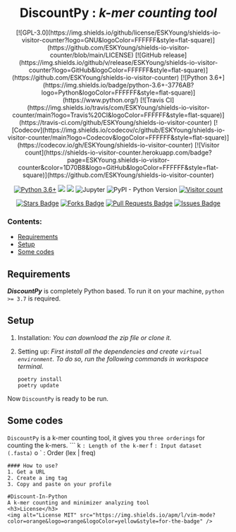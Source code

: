 <div align="center">
 <h1>DiscountPy : <i>k-mer counting tool</i></h1>
 [![GPL-3.0](https://img.shields.io/github/license/ESKYoung/shields-io-visitor-counter?logo=GNU&logoColor=FFFFFF&style=flat-square)](https://github.com/ESKYoung/shields-io-visitor-counter/blob/main/LICENSE)
[![GitHub release](https://img.shields.io/github/v/release/ESKYoung/shields-io-visitor-counter?logo=GitHub&logoColor=FFFFFF&style=flat-square)](https://github.com/ESKYoung/shields-io-visitor-counter)
[![Python 3.6+](https://img.shields.io/badge/python-3.6+-3776AB?logo=Python&logoColor=FFFFFF&style=flat-square)](https://www.python.org/)
[![Travis CI](https://img.shields.io/travis/com/ESKYoung/shields-io-visitor-counter/main?logo=Travis%20CI&logoColor=FFFFFF&style=flat-square)](https://travis-ci.com/github/ESKYoung/shields-io-visitor-counter)
[![Codecov](https://img.shields.io/codecov/c/github/ESKYoung/shields-io-visitor-counter/main?logo=Codecov&logoColor=FFFFFF&style=flat-square)](https://codecov.io/gh/ESKYoung/shields-io-visitor-counter)
[![Visitor count](https://shields-io-visitor-counter.herokuapp.com/badge?page=ESKYoung.shields-io-visitor-counter&color=1D70B8&logo=GitHub&logoColor=FFFFFF&style=flat-square)](https://github.com/ESKYoung/shields-io-visitor-counter)
 
 [![Python 3.6+](https://img.shields.io/badge/python-3.6+-3776AB?logo=Python&logoColor=FFFFFF&style=flat-square)](https://www.python.org/)
 <img src="https://img.shields.io/badge/python-3.6+-3776AB?logo=Python&logoColor=FFFFFF&style=flat-square" />
<img src="https://img.shields.io/badge/Python-FFD43B?style=for-the-badge&logo=python&logoColor=darkgreen" />
<img alt="Jupyter" src="https://img.shields.io/badge/Jupyter-%23F37626.svg?style=for-the-badge&logo=Jupyter&logoColor=white" />
<img alt="PyPI - Python Version" src="https://img.shields.io/pypi/pyversions/poetry?label=Python-poetry&style=for-the-badge">
[![Visitor count](https://shields-io-visitor-counter.herokuapp.com/badge?page=ESKYoung.shields-io-visitor-counter&color=1D70B8&logo=GitHub&logoColor=FFFFFF&style=flat-square)](https://github.com/ESKYoung/shields-io-visitor-counter)
</div>
<div align="center">
<a href="https://github.com/Umesh-JNU/Discount-In-Python/stargazers"><img src="https://img.shields.io/github/stars/Umesh-JNU/Discount-In-Python" alt="Stars Badge"/></a>
<a href="https://github.com/Umesh-JNU/Discount-In-Python/network/members"><img src="https://img.shields.io/github/forks/Umesh-JNU/Discount-In-Python" alt="Forks Badge"/></a>
<a href="https://github.com/Umesh-JNU/Discount-In-Python/pulls"><img src="https://img.shields.io/github/issues-pr/Umesh-JNU/Discount-In-Python" alt="Pull Requests Badge"/></a>
<a href="https://github.com/Umesh-JNU/Discount-In-Python/issues"><img src="https://img.shields.io/github/issues/Umesh-JNU/Discount-In-Python" alt="Issues Badge"/></a>
</div>

### Contents:
  - [Requirements](#requirements)
  - [Setup](#setup)
  - [Some codes](#some-codes)
  

## Requirements
<strong><i>DiscountPy</i></strong> is completely Python based. To run it on your machine, ` python >= 3.7 ` is required.

## Setup
1. Installation: <i>You can download the zip file or clone it.</i>
2. Setting up: <i>First install all the dependencies and create ` virtual environment `. To do so, run the following commands in workspace terminal.</i>

       poetry install
       poetry update
      
Now ` DiscountPy ` is ready to be run.

## Some codes
``` DiscountPy ``` is a k-mer counting tool, it gives you ` three orderings ` for counting the k-mers.
``` k ` : Length of the k-mer
` f ` : Input dataset (.fasta)
` o ` : Order (lex | freq)
```
#### How to use?
1. Get a URL
2. Create a img tag 
3. Copy and paste on your profile

#Discount-In-Python
A k-mer counting and minimizer analyzing tool
<h3>License</h3>
<img alt="License MIT" src="https://img.shields.io/apm/l/vim-mode?color=orange&logo=orange&logoColor=yellow&style=for-the-badge" />
